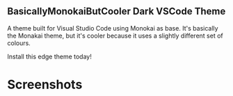 ## BasicallyMonokaiButCooler Dark VSCode Theme
A theme built for Visual Studio Code using Monokai as base. 
It's basically the Monakai theme, but it's cooler because it uses a slightly different set of colours.

Install this edge theme today! 

# Screenshots

